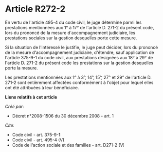# Article R272-2

En vertu de l'article 495-4 du code civil, le juge détermine parmi les prestations mentionnées aux 1° à 17° de l'article D.
271-2 du présent code, lors du prononcé de la mesure d'accompagnement judiciaire, les prestations sociales sur la gestion
desquelles porte cette mesure. 

Si la situation de l'intéressé le justifie, le juge peut décider, lors du prononcé de la mesure d'accompagnement judiciaire,
d'étendre, sauf application de l'article 375-9-1 du code civil, aux prestations désignées aux 18° à 29° de l'article D. 271-2
du présent code les prestations sur la gestion desquelles porte la mesure. 

Les prestations mentionnées aux 1° à 3°, 14°, 15°, 27° et 29° de l'article D. 271-2 sont entièrement affectées conformément à
l'objet pour lequel elles ont été attribuées à leur bénéficiaire.

**Liens relatifs à cet article**

_Créé par_:

  - Décret n°2008-1506 du 30 décembre 2008 - art. 1

_Cite_:

  - Code civil - art. 375-9-1
  - Code civil - art. 495-4 (V)
  - Code de l'action sociale et des familles - art. D271-2 (V)
